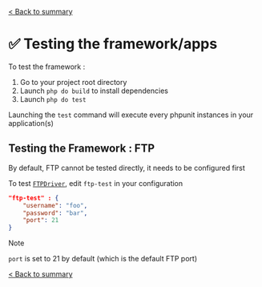 [< Back to summary](../README.md)

# ✅ Testing the framework/apps

To test the framework :
1. Go to your project root directory
2. Launch `php do build` to install dependencies
3. Launch `php do test`

Launching the `test` command will execute every phpunit instances in your application(s)


## Testing the Framework : FTP

By default, FTP cannot be tested directly, it needs to be configured first

To test [`FTPDriver`](../../Classes/Env/Drivers/FTPDriver.php), edit `ftp-test` in your configuration

```json
"ftp-test" : {
    "username": "foo",
    "password": "bar",
    "port": 21
}
```

> [!NOTE]
> `port` is set to 21 by default (which is the default FTP port)


[< Back to summary](../README.md)
